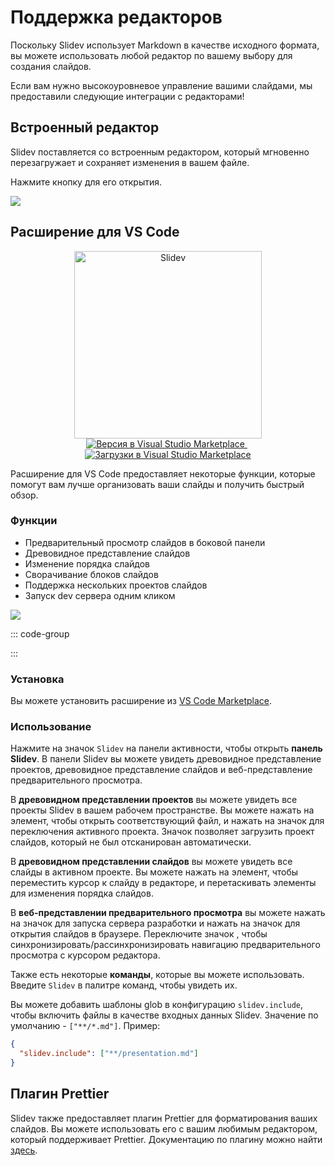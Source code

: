 # Поддержка редакторов

Поскольку Slidev использует Markdown в качестве исходного формата, вы можете использовать любой редактор по вашему выбору для создания слайдов.

Если вам нужно высокоуровневое управление вашими слайдами, мы предоставили следующие интеграции с редакторами!

## Встроенный редактор

Slidev поставляется со встроенным редактором, который мгновенно перезагружает и сохраняет изменения в вашем файле.

Нажмите кнопку <carbon-edit class="inline-icon-btn"/> для его открытия.

![](/screenshots/integrated-editor.png)

## Расширение для VS Code

<p align="center">
    <a href="https://github.com/slidevjs/slidev" target="_blank">
        <img src="https://cdn.jsdelivr.net/gh/slidevjs/slidev/assets/logo-for-vscode.png" alt="Slidev" width="300"/>
    </a>
    <br>
    <a href="https://marketplace.visualstudio.com/items?itemName=antfu.slidev" target="__blank">
        <img src="https://img.shields.io/visual-studio-marketplace/v/antfu.slidev.svg?color=4EC5D4&amp;label=VS%20Code%20Marketplace&logo=visual-studio-code" alt="Версия в Visual Studio Marketplace" />
    </a>
    &nbsp;
    <a href="https://marketplace.visualstudio.com/items?itemName=antfu.slidev" target="__blank">
        <img src="https://img.shields.io/visual-studio-marketplace/d/antfu.slidev.svg?color=2B90B6" alt="Загрузки в Visual Studio Marketplace" />
    </a>
</p>

Расширение для VS Code предоставляет некоторые функции, которые помогут вам лучше организовать ваши слайды и получить быстрый обзор.

### Функции

- Предварительный просмотр слайдов в боковой панели
- Древовидное представление слайдов
- Изменение порядка слайдов
- Сворачивание блоков слайдов
- Поддержка нескольких проектов слайдов
- Запуск dev сервера одним кликом

![](https://github.com/slidevjs/slidev/assets/63178754/2c9ba01a-d21f-4b33-b6b6-4e249873f865)

::: code-group

<TheTweet id="1395333405345148930" />

<TheTweet id="1789684139152810151" />

:::

### Установка

Вы можете установить расширение из [VS Code Marketplace](https://marketplace.visualstudio.com/items?itemName=antfu.slidev).

### Использование

Нажмите на значок `Slidev` на панели активности, чтобы открыть **панель Slidev**. В панели Slidev вы можете увидеть древовидное представление проектов, древовидное представление слайдов и веб-представление предварительного просмотра.

В **древовидном представлении проектов** вы можете увидеть все проекты Slidev в вашем рабочем пространстве. Вы можете нажать на элемент, чтобы открыть соответствующий файл, и нажать на значок <codicon-eye /> для переключения активного проекта. Значок <codicon-add /> позволяет загрузить проект слайдов, который не был отсканирован автоматически.

В **древовидном представлении слайдов** вы можете увидеть все слайды в активном проекте. Вы можете нажать на элемент, чтобы переместить курсор к слайду в редакторе, и перетаскивать элементы для изменения порядка слайдов.

В **веб-представлении предварительного просмотра** вы можете нажать на значок <codicon-run-all /> для запуска сервера разработки и нажать на значок <codicon-globe /> для открытия слайдов в браузере. Переключите значок <codicon-lock />, чтобы синхронизировать/рассинхронизировать навигацию предварительного просмотра с курсором редактора.

Также есть некоторые **команды**, которые вы можете использовать. Введите `Slidev` в палитре команд, чтобы увидеть их.

Вы можете добавить шаблоны glob в конфигурацию `slidev.include`, чтобы включить файлы в качестве входных данных Slidev. Значение по умолчанию - `["**/*.md"]`. Пример:

```json
{
  "slidev.include": ["**/presentation.md"]
}
```

## Плагин Prettier

Slidev также предоставляет плагин Prettier для форматирования ваших слайдов. Вы можете использовать его с вашим любимым редактором, который поддерживает Prettier. Документацию по плагину можно найти [здесь](https://github.com/slidevjs/prettier-plugin).
